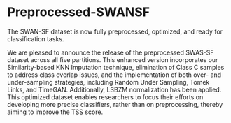 # Preprocessed-SWANSF
The SWAN-SF dataset is now fully preprocessed, optimized, and ready for classification tasks.

We are pleased to announce the release of the preprocessed SWAS-SF dataset across all five partitions. This enhanced version incorporates our Similarity-based KNN Imputation technique, elimination of Class C samples to address class overlap issues, and the implementation of both over- and under-sampling strategies, including Random Under Sampling, Tomek Links, and TimeGAN. Additionally, LSBZM normalization has been applied. This optimized dataset enables researchers to focus their efforts on developing more precise classifiers, rather than on preprocessing, thereby aiming to improve the TSS score.
